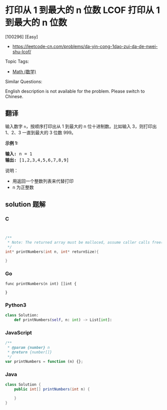 # 打印从 1 到最大的 n 位数 LCOF 打印从 1 到最大的 n 位数

[100296] [Easy]

- https://leetcode-cn.com/problems/da-yin-cong-1dao-zui-da-de-nwei-shu-lcof/

Topic Tags:

- [Math (数学)](https://leetcode-cn.com/tag/math/)

Similar Questions:

English description is not available for the problem. Please switch to Chinese.

## 翻译

输入数字 `n`，按顺序打印出从 1 到最大的 n 位十进制数。比如输入 3，则打印出 1、2、3 一直到最大的 3 位数 999。

**示例 1:**

<pre><strong>输入:</strong> n = 1
<strong>输出:</strong> [1,2,3,4,5,6,7,8,9]
</pre>

说明：

- 用返回一个整数列表来代替打印
- n 为正整数

## solution 题解

### C

```c


/**
 * Note: The returned array must be malloced, assume caller calls free().
 */
int* printNumbers(int n, int* returnSize){

}


```

### Go

```golang
func printNumbers(n int) []int {

}
```

### Python3

```python
class Solution:
    def printNumbers(self, n: int) -> List[int]:
```

### JavaScript

```javascript
/**
 * @param {number} n
 * @return {number[]}
 */
var printNumbers = function (n) {};
```

### Java

```java
class Solution {
    public int[] printNumbers(int n) {

    }
}
```
